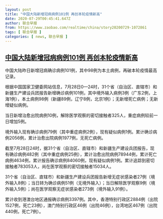```yaml
---
layout: post
title: "中国大陆新增冠病病例101例 再创本轮疫情新高"
date: 2020-07-29T00:45:41.647Z
author: 联合早报
from: https://www.zaobao.com/realtime/china/story20200729-1072861
tags: [ 联合早报 ]
categories: [ news, 联合早报 ]
---
```

<!--1596010020000-->
[中国大陆新增冠病病例101例 再创本轮疫情新高](https://www.zaobao.com/realtime/china/story20200729-1072861)
------

<div>
<p>中国大陆昨日新增冠病确诊病例101例，其中98例为本土病例，再破本轮疫情最高记录。</p><p>根据中国国家卫健委网站信息，7月28日0—24时，31个省（自治区、直辖市）和新疆生产建设兵团报告新增确诊病例101例，其中境外输入病例3例（广东2例，上海1例），本土病例98例（新疆89例，辽宁8例，北京1例）；无新增死亡病例；无新增疑似病例。</p><p>当日新增治愈出院病例10例，解除医学观察的密切接触者325人，重症病例较前一日增加5例。</p><section id="imu"><div id="dfp-ad-imu1-wrapper" class="dfp-tag-wrapper"><div id="dfp-ad-imu1" class="dfp-tag-wrapper"></div></div></section><p>境外输入现有确诊病例79例（其中重症病例2例），现有疑似病例1例。累计确诊病例2056例，累计治愈出院病例1977例，无死亡病例。</p><p>截至7月28日24时，据31个省（自治区、直辖市）和新疆生产建设兵团报告，现有确诊病例482例（其中重症病例25例），累计治愈出院病例78944例，累计死亡病例4634例，累计报告确诊病例84060例，现有疑似病例1例。累计追踪到密切接触者783053人，尚在医学观察的密切接触者15034人。</p><p>31个省（自治区、直辖市）和新疆生产建设兵团报告新增无症状感染者27例（境外输入8例）；当日转为确诊病例51例（无境外输入）；当日解除医学观察9例（境外输入5例）；尚在医学观察无症状感染者273例（境外输入91例）。</p><p>累计收到港澳台地区通报确诊病例3397例。其中，香港特别行政区2884例（出院1527例，死亡23例），澳门特别行政区46例（出院46例），台湾地区467例（出院440例，死亡7例）。</p><div id="innity-in-post"></div><div id="dfp-ad-midarticlespecial-wrapper" class="dfp-tag-wrapper"><div id="dfp-ad-midarticlespecial" class="dfp-tag-wrapper"></div></div>
</div>
